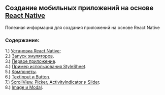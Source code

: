 ## Создание мобильных приложений на основе [React Native]
Полезная информация для создания приложений на основе React Native

### Содержание:
1.) [Установка React Native];  
2.) [Запуск эмуляторов].  
3.) [Первое приложение].     
4.) [Пример использования StyleSheet].     
5.) [Компонеты].     
6.) [TextInput и Button].     
7.) [ScrollView, Picker, ActivityIndicator и Slider].     
8.) [Image и Modal].     

[Установка React Native]: https://github.com/NetWorkRoom/react-native-start/tree/install
[React Native]: https://facebook.github.io/react-native/
[Запуск эмуляторов]: https://github.com/NetWorkRoom/react-native-start/tree/emulators
[Первое приложение]: https://github.com/NetWorkRoom/react-native-start/tree/projectOne
[Пример использования StyleSheet]: https://github.com/NetWorkRoom/react-native-start/tree/styles 
[Компонеты]: https://github.com/NetWorkRoom/react-native-start/tree/components
[TextInput и Button]: https://github.com/NetWorkRoom/react-native-start/tree/form
[ScrollView, Picker, ActivityIndicator и Slider]: https://github.com/NetWorkRoom/react-native-start/tree/scroll   
[Image и Modal]: https://github.com/NetWorkRoom/react-native-start/tree/image
